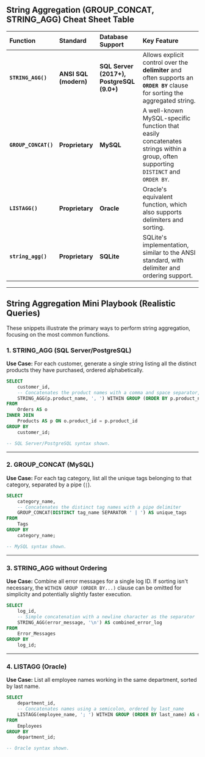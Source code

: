 ## String Aggregation (GROUP\_CONCAT, STRING\_AGG) Cheat Sheet Table

| Function | Standard | Database Support | Key Feature |
| :--- | :--- | :--- | :--- |
| **`STRING_AGG()`** | **ANSI SQL (modern)** | **SQL Server (2017+), PostgreSQL (9.0+)** | Allows explicit control over the **delimiter** and often supports an **`ORDER BY`** clause for sorting the aggregated string. |
| **`GROUP_CONCAT()`** | **Proprietary** | **MySQL** | A well-known MySQL-specific function that easily concatenates strings within a group, often supporting `DISTINCT` and `ORDER BY`. |
| **`LISTAGG()`** | **Proprietary** | **Oracle** | Oracle's equivalent function, which also supports delimiters and sorting. |
| **`string_agg()`** | **Proprietary** | **SQLite** | SQLite's implementation, similar to the ANSI standard, with delimiter and ordering support. |

-----

## String Aggregation Mini Playbook (Realistic Queries)

These snippets illustrate the primary ways to perform string aggregation, focusing on the most common functions.

### 1\. STRING\_AGG (SQL Server/PostgreSQL)

**Use Case:** For each customer, generate a single string listing all the distinct products they have purchased, ordered alphabetically.

```sql
SELECT
    customer_id,
    -- Concatenates the product names with a comma and space separator, ordered alphabetically
    STRING_AGG(p.product_name, ', ') WITHIN GROUP (ORDER BY p.product_name) AS purchased_products
FROM
    Orders AS o
INNER JOIN
    Products AS p ON o.product_id = p.product_id
GROUP BY
    customer_id;

-- SQL Server/PostgreSQL syntax shown.
```

-----

### 2\. GROUP\_CONCAT (MySQL)

**Use Case:** For each tag category, list all the unique tags belonging to that category, separated by a pipe (`|`).

```sql
SELECT
    category_name,
    -- Concatenates the distinct tag names with a pipe delimiter
    GROUP_CONCAT(DISTINCT tag_name SEPARATOR ' | ') AS unique_tags
FROM
    Tags
GROUP BY
    category_name;

-- MySQL syntax shown.
```

-----

### 3\. STRING\_AGG without Ordering

**Use Case:** Combine all error messages for a single log ID. If sorting isn't necessary, the `WITHIN GROUP (ORDER BY...)` clause can be omitted for simplicity and potentially slightly faster execution.

```sql
SELECT
    log_id,
    -- Simple concatenation with a newline character as the separator
    STRING_AGG(error_message, '\n') AS combined_error_log
FROM
    Error_Messages
GROUP BY
    log_id;
```

-----

### 4\. LISTAGG (Oracle)

**Use Case:** List all employee names working in the same department, sorted by last name.

```sql
SELECT
    department_id,
    -- Concatenates names using a semicolon, ordered by last_name
    LISTAGG(employee_name, '; ') WITHIN GROUP (ORDER BY last_name) AS department_members
FROM
    Employees
GROUP BY
    department_id;

-- Oracle syntax shown.
```
